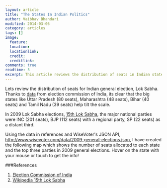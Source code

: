 ```yaml
---
layout: article
title: "The States In Indian Politics"
author: Vaibhav Bhandari
modified: 2014-03-05
category: articles
tags: []
image: 
  feature: 
  location: 
  locationlink: 
  credit: 
  creditlink: 
comments: true
readtime: 5
excerpt: This article reviews the distribution of seats in Indian states for national election, and the results of 2009 general elections.
---
```

Lets review the distribution of seats for Indian general election, Lok Sabha. Thanks to [data][1] from election commission of India, its clear that the big states like Uttar Pradesh (80 seats), Maharashtra (48 seats), Bihar (40 seats) and Tamil Nadu (39 seats) help tilt the scale.

In 2009 Lok Sabha elections, [15th Lok Sabha][2], the major national parties were INC (201 seats), BJP (112 seats) with a regional party, SP (22 seats) as a distant third.

Using the data in references and WiseVoter's JSON API, http://www.wisevoter.com/data/2009-general-elections.json, I have created the following map which shows the number of seats allocated to each state and the top three parties in 2009 general elections. Hover on the state with your mouse or touch to get the info!

<div id="map"></div>

<script type="text/javascript" src="/assets/javascripts/d3.min.js"></script>
<script type="text/javascript">
  d3.xml("/assets/images/india-map.svg", "image/svg+xml", function(xml) {
    var tooltip = "<ul id=\"legend\" class=\"list-inline\"><li class=\"state\"></li><li class=\"total\"></li><li><ul class=\"top3parties list-inline\"></ul></li></ul>"
    d3.select("#map").append("div").html(tooltip)
    document.getElementById("map").appendChild(xml.documentElement);
    d3.json("/data/2009-general-elections.json", function(json){
      datum = json;
      datum.forEach(function(data, i){
        d3.select("#" + data.state)
        .on("mouseover", function(d){
          d3.select(this).style({opacity: "0.8"})
          d3.select("#legend .state").text(data.statename)
          d3.select("#legend .total").text(data.total)
          if (data.parties) {
          data.parties.forEach(function(party, i){
              html = "<i class=\"wv wv-party\">party</i>count"
              html = html.replace(/party/g,party.name).replace("count",party.count)
              d3.select("#legend .top3parties").append("li").html(html)
            })
          }
          d3.select("#legend").style("left", (event.layerX + 10) + "px")
          d3.select("#legend").style("top", (event.layerY + 10) + "px")
          d3.select("#legend").style("display", "inline")
          })
        .on("mouseout", function(d){
          d3.select(this).style({opacity: "1.0"})
          d3.selectAll("#legend .top3parties li").remove()
          d3.select("#legend").style("display", "none")
        })
      })
    })
  });
</script>
<style>
#legend {padding: 5px; border: 1px solid; box-shadow: 3px -3px 2px #888888; display: none; position: absolute; background: #fff; border-radius: 3px}
#india {margin-top: 0px;}
i {background: #222222; color:#F4F0F4; margin: 2px; padding: 3px; }
.state {font-weight: 900;}
.total {color: #bf0000; font-weight: 800;}
</style>

###References
 1. [Election Commission of India][1]
 2. [Wikipedia 15th Lok Sabha][2]

[1]:http://eci.nic.in/press/Phasewise_Statewise_data.pdf
[2]:http://en.wikipedia.org/wiki/List_of_members_of_the_15th_Lok_Sabha_(by_state)